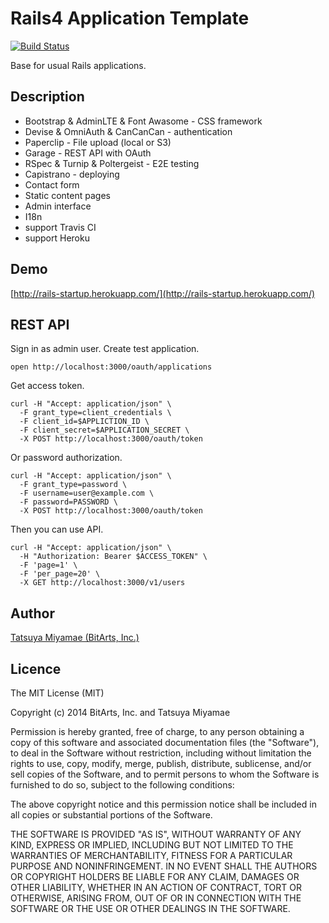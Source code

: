 Rails4 Application Template
===========================

[![Build Status](https://travis-ci.org/miyamae/rails-startup.svg)](https://travis-ci.org/miyamae/rails-startup)

Base for usual Rails applications.

## Description

* Bootstrap & AdminLTE & Font Awasome - CSS framework
* Devise & OmniAuth & CanCanCan - authentication
* Paperclip - File upload (local or S3)
* Garage - REST API with OAuth
* RSpec & Turnip & Poltergeist - E2E testing
* Capistrano - deploying
* Contact form
* Static content pages
* Admin interface
* I18n
* support Travis CI
* support Heroku

## Demo

[http://rails-startup.herokuapp.com/](http://rails-startup.herokuapp.com/)

## REST API

Sign in as admin user. Create test application.

```
open http://localhost:3000/oauth/applications
```

Get access token.

```
curl -H "Accept: application/json" \
  -F grant_type=client_credentials \
  -F client_id=$APPLICTION_ID \
  -F client_secret=$APPLICATION_SECRET \
  -X POST http://localhost:3000/oauth/token
```

Or password authorization.

```
curl -H "Accept: application/json" \
  -F grant_type=password \
  -F username=user@example.com \
  -F password=PASSWORD \
  -X POST http://localhost:3000/oauth/token
```

Then you can use API.

```
curl -H "Accept: application/json" \
  -H "Authorization: Bearer $ACCESS_TOKEN" \
  -F 'page=1' \
  -F 'per_page=20' \
  -X GET http://localhost:3000/v1/users
```

## Author

[Tatsuya Miyamae (BitArts, Inc.)](http://bitarts.jp/)

## Licence

The MIT License (MIT)

Copyright (c) 2014 BitArts, Inc. and Tatsuya Miyamae

Permission is hereby granted, free of charge, to any person obtaining a copy
of this software and associated documentation files (the "Software"), to deal
in the Software without restriction, including without limitation the rights
to use, copy, modify, merge, publish, distribute, sublicense, and/or sell
copies of the Software, and to permit persons to whom the Software is
furnished to do so, subject to the following conditions:

The above copyright notice and this permission notice shall be included in
all copies or substantial portions of the Software.

THE SOFTWARE IS PROVIDED "AS IS", WITHOUT WARRANTY OF ANY KIND, EXPRESS OR
IMPLIED, INCLUDING BUT NOT LIMITED TO THE WARRANTIES OF MERCHANTABILITY,
FITNESS FOR A PARTICULAR PURPOSE AND NONINFRINGEMENT. IN NO EVENT SHALL THE
AUTHORS OR COPYRIGHT HOLDERS BE LIABLE FOR ANY CLAIM, DAMAGES OR OTHER
LIABILITY, WHETHER IN AN ACTION OF CONTRACT, TORT OR OTHERWISE, ARISING FROM,
OUT OF OR IN CONNECTION WITH THE SOFTWARE OR THE USE OR OTHER DEALINGS IN
THE SOFTWARE.
